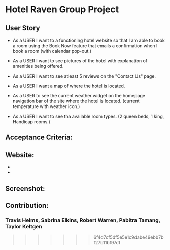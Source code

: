 # Hotel Raven Group Project

## User Story

* As a USER I want to a functioning hotel website so that I am able to book a room using the Book Now feature that emails a confirmation when I book a room (with calendar pop-out.)

* As a USER I want to see pictures of the hotel with explanation of amenities being offered.

* As a USER I want to see atleast 5 reviews on the "Contact Us" page.

* As a USER I want a map of where the hotel is located.

* As a USER to see the current weather widget on the homepage navigation bar of the site where the hotel is located. (current temperature with weather icon.)

* As a USER I want to see tha available room types. (2 queen beds, 1 king, Handicap rooms.)

## Acceptance Criteria:

## Website:

-
-

## Screenshot:

## Contribution:

### Travis Helms, Sabrina Elkins, Robert Warren, Pabitra Tamang, Taylor Keltgen
>>>>>>> 6f4d7cf5df5e5e1c9dabe49ebb7bf27b11bf97c1
